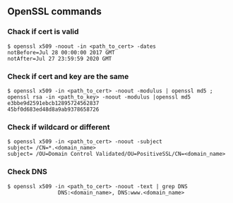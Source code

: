 ## OpenSSL commands

### Chack if cert is valid
```
$ openssl x509 -noout -in <path_to_cert> -dates
notBefore=Jul 28 00:00:00 2017 GMT
notAfter=Jul 27 23:59:59 2020 GMT
```

### Check if cert and key are the same
```
$ openssl x509 -in <path_to_cert> -noout -modulus | openssl md5 ; openssl rsa -in <path_to_key> -noout -modulus |openssl md5
e3bbe9d2591ebcb12895724562837
45bf0d683ed48d8a9ab9378658726
```

### Check if wildcard or different
```
$ openssl x509 -in <path_to_cert> -noout -subject
subject= /CN=*.<domain_name>
subject= /OU=Domain Control Validated/OU=PositiveSSL/CN=<domain_name>
```

### Check DNS
```
$ openssl x509 -in <path_to_cert> -noout -text | grep DNS
                DNS:<domain_name>, DNS:www.<domain_name>
```
